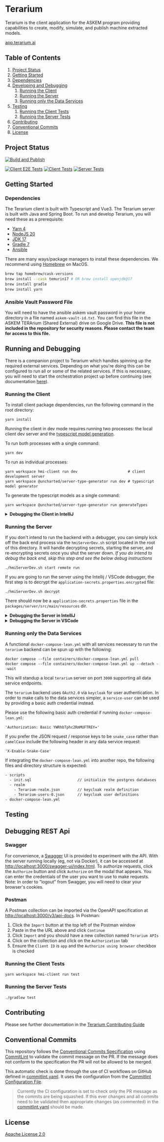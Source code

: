 
# Terarium

Terarium is the client application for the ASKEM program providing capabilities to create, modify, simulate, and publish
machine extracted models.

[app.terarium.ai](https://app.terarium.ai/)

## Table of Contents

1. [Project Status](#project-status)
1. [Getting Started](#getting-started)
  1. [Dependencies](#dependencies)
  1. [Developing and Debugging](#running-and-debugging)
     1. [Running the Client](#running-the-client)
     1. [Running the Server](#running-the-server)
     1. [Running only the Data Services](#running-only-the-data-services)
  1. [Testing](#testing)
     1. [Running the Client Tests](#running-the-client-tests)
     1. [Running the Server Tests](#running-the-server-tests)
1. [Contributing](#conventional-commits)
1. [Conventional Commits](#conventional-commits)
1. [License](#license)

## Project Status
[![Build and Publish](https://github.com/DARPA-ASKEM/Terarium/actions/workflows/publish.yaml/badge.svg?event=push)](https://github.com/DARPA-ASKEM/TERArium/actions/workflows/publish.yaml)

[![Client E2E Tests](https://github.com/DARPA-ASKEM/terarium/actions/workflows/test-client-e2e.yaml/badge.svg)](https://github.com/DARPA-ASKEM/terarium/actions/workflows/test-client-e2e.yaml)
[![Client Tests](https://github.com/DARPA-ASKEM/terarium/actions/workflows/test-client.yaml/badge.svg)](https://github.com/DARPA-ASKEM/terarium/actions/workflows/test-client.yaml)
[![Server Tests](https://github.com/DARPA-ASKEM/terarium/actions/workflows/test-server.yaml/badge.svg)](https://github.com/DARPA-ASKEM/terarium/actions/workflows/test-server.yaml)

## Getting Started

### Dependencies

The Terarium client is built with Typescript and Vue3. The Terarium server is built with Java and Spring Boot. To run and
develop Terarium, you will need these as a prerequisite:

- [Yarn 4](https://yarnpkg.com/getting-started/install)
- [NodeJS 20](https://nodejs.org/en/download/current/)
- [JDK 17](https://adoptium.net/temurin)
- [Gradle 7](https://gradle.org/install/)
- [Ansible](https://docs.ansible.com/ansible/latest/installation_guide/intro_installation.html)

There are many ways/package managers to install these dependencies. We recommend using [Homebrew](https://brew.sh/) on MacOS.

```bash
brew tap homebrew/cask-versions
brew install --cask temurin17 # OR brew install openjdk@17
brew install gradle
brew install yarn
```

### Ansible Vault Password File

You will need to have the ansible askem vault password in your home directory in a file named `askem-vault-id.txt`. You can find this file in the ASKEM TERArium (Shared External) drive on Google Drive. **This file is not included in the repository for security reasons. Please contact the team for access to this file.**

## Running and Debugging
There is a companion project to Terarium which handles spinning up the required external services. Depending on what you're doing this can be configured to run all or some of the related services. If this is necessary, you will need to start the orchestration project up before continuing (see documentation [here](https://github.com/DARPA-ASKEM/orchestration)).

### Running the Client
To install client package dependencies, run the following command in the root directory:

```shell
yarn install
```

Running the client in dev mode requires running two processes: the local client dev server and the [typescript model generation](docs/Typescript_Model_Generation.md).

To run both processes with a single command:

```shell
yarn dev
```

To run as individual processes:

```shell
yarn workspace hmi-client run dev                       # client development server
yarn workspace @uncharted/server-type-generator run dev # typescript model generator
```

To generate the typescript models as a single command:

```shell
yarn workspace @uncharted/server-type-generator run generateTypes
```

<details>
<summary><b>Debugging the Client in IntelliJ</b></summary>

Create a new IntelliJ run configuration with the following settings:
* Type: JavaScript Debug
* Name: `Terarium Client` (or whatever you want)
* URL: `http://localhost:8080`
* Browser: `Chrome` (or whatever you want)
* Check "Ensure breakpoints are detected when loading scripts"

Save your configuration, and choose Debug from the Run menu. You will now hit breakpoints set in your front end code. Note that prior to running this config you'll need to have run `yarn dev` separately

  ![debug Front End](docs/debugFrontEnd.png)

</details>

### Running the Server

If you don't intend to run the backend with a debugger, you can simply kick off the back end process via the `hmiServerDev.sh` script located in the root of this directory. It will handle decrypting secrets, starting the server, and re-encrypting secrets once you shut the server down. *If you do intend to debug the back end, skip this step and see the below debug instructions*

```shell
./hmiServerDev.sh start remote run
```

If you are going to run the server using the Intellij / VSCode debugger, the first step is to decrypt the `application-secrets.properties.encrypted` file:

```shell
./hmiServerDev.sh decrypt
```

There should now be a `application-secrets.properties` file in the `packages/server/src/main/resources` dir.

<details>
<summary><b>Debugging the Server in IntelliJ</b></summary>

1) Create a new run Spring Boot Run/Debug configuration adding the `default`, `secrets`, and `local` profiles:
   ![server-intellij-config.png](docs/server-intellij-config.png)
</details>

<details>
<summary><b>Debugging the Server in VSCode</b></summary>

1) Ensure you have the `Extension Pack for Java` extension pack installed.
2) If you have the `Gradle for Java` extension installed, disable the gradle build server: [it causes problems with building and live reload](https://github.com/redhat-developer/vscode-java/issues/2338).
3) Ensure the following configuration is in the `.vscode/launch.json` directory:

```json
{
    // Use IntelliSense to learn about possible attributes.
    // Hover to view descriptions of existing attributes.
    // For more information, visit: https://go.microsoft.com/fwlink/?linkid=830387
    "version": "0.2.0",
    "configurations": [
        {
            "type": "java",
            "name": "TerariumApplication",
            "request": "launch",
            "mainClass": "software.uncharted.terarium.hmiserver.TerariumApplication",
            "projectName": "server",
            "args": [
              "--spring.profiles.active=default,secrets,local"
            ]
        }
    ]
}
```
</details>

### Running only the Data Services

A functional `docker-compose-lean.yml` with all services necessary to run the `terarium` backend can be spun up with the following:

```shell
docker compose --file containers/docker-compose-lean.yml pull
docker compose --file containers/docker-compose-lean.yml up --detach --wait
```

This will standup a local `terarium` server on port `3000` supporting all data service endpoints.

The `terarium` backend uses `OAuth2.0` via `keycloak` for user authentication. In order to make calls to the data services simpler, a `service-user` can be used by providing a basic auth credential instead.

Please use the following basic auth credential if running `docker-compose-lean.yml`:

```
'Authorization: Basic YWRhbTphc2RmMUFTREY='
```

If you prefer the JSON request / response keys to be `snake_case` rather than `camelCase` include the following header in any data service request:

```
'X-Enable-Snake-Case'
```

If integrating the `docker-compose-lean.yml` into another repo, the following files and directory structure is expected:

```
- scripts
  - init.sql                     // initialize the postgres databases
  - realm
    - Terarium-realm.json        // keycloak realm definition
    - Terarium-users-0.json      // keycloak user definitions
- docker-compose-lean.yml
```

## Testing

## Debugging REST Api
### Swagger
For convenience, a [Swagger](https://swagger.io/) UI is provided to experiment with the API. With the server running
locally (eg, not via Docker), it can be accessed at [http://localhost:3000/swagger-ui/index.html](http://localhost:3000/swagger-ui/index.html).
To authorize requests, click the `Authorize` button and click `Authorize` on the modal that appears. You can enter the credentials
of the user you want to use to make requests.
Note: In order to "logout" from Swagger, you will need to clear your browser's cookies.
### Postman
A Postman collection can be imported via the OpenAPI specification at [http://localhost:3000/v3/api-docs](http://localhost:3000/v3/api-docs).
In Postman:
1. Click the `Import` button at the top left of the Postman window
2. Paste in the the URL above and click `Continue`
3. Click `Import` and you should have a new collection named `Terarium APIs`
4. Click on the collection and click on the `Authorization` tab
5. Ensure the `Client ID` is `app` and the `Authorize using browser` checkbox is checked

### Running the Client Tests

```shell
yarn workspace hmi-client run test
```

### Running the Server Tests

```shell
./gradlew test
```

## Contributing

Please see further documentation in the [Terarium Contributing Guide](.github/CONTRIBUTING.md)

## Conventional Commits

This repository follows the [Conventional Commits Specification](https://conventionalcommits.org/)
using [CommitLint](https://github.com/conventional-changelog/commitlint) to validate the commit message on the PR. If
the message does not conform to the specification the PR will not be allowed to be merged.

This automatic check is done through the use of CI workflows on GitHub defined
in [commitlint.yaml](.github/workflows/commitlint.yaml). It uses the configuration from
the [Commitlint Configuration File](.commitlintrc.yaml).

> Currently the CI configuration is set to check only the PR message as the commits are being squashed. If this ever
> changes and all commits need to be validated then appropriate changes (as commented) in
> the [commitlint.yaml](..github/workflows/commitlint.yaml) should be made.

## License

[Apache License 2.0](LICENSE)

